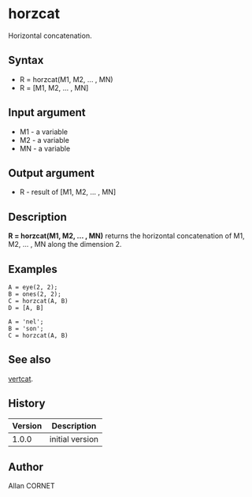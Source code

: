 

# horzcat

Horizontal concatenation.

## Syntax

- R = horzcat(M1, M2, ... , MN)
- R = [M1, M2, ... , MN]

## Input argument

 - M1 - a variable
 - M2 - a variable
 - MN - a variable

## Output argument

 - R - result of [M1, M2, ... , MN]

## Description


  <p><b>R = horzcat(M1, M2, ... , MN)</b> returns the horizontal concatenation of M1, M2, ... , MN along the dimension 2.</p>


## Examples

```Nelson
A = eye(2, 2);
B = ones(2, 2);
C = horzcat(A, B)
D = [A, B]
```
```Nelson
A = 'nel';
B = 'son';
C = horzcat(A, B)
```

## See also

[vertcat](vertcat.md).
## History

|Version|Description|
|------|------|
|1.0.0|initial version|


## Author

Allan CORNET



